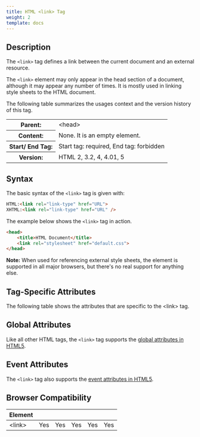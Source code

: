```yaml
---
title: HTML <link> Tag
weight: 2
template: docs
---	
```

## Description

The `<link>` tag defines a link between the current document and an external resource.

The `<link>` element may only appear in the head section of a document, although it may appear any number of times. It is mostly used in linking style sheets to the HTML document.

The following table summarizes the usages context and the version history of this tag.

<table style="width:100%">
  <tr>
    <th>Parent:</th>
    <td>&lt;head&gt;</td>
  </tr>
  <tr>
    <th>Content:</th>
    <td>None. It is an empty element.</td>
  </tr>
  <tr>
    <th>Start/ End Tag:</th>
    <td>Start tag: required, End tag: forbidden</td>
  </tr>
    <tr>
    <th>Version:</th>
    <td>HTML 2, 3.2, 4, 4.01, 5</td>
  </tr>
</table>	

## Syntax

The basic syntax of the `<link>` tag is given with:

```html
HTML:<link rel="link-type" href="URL">
XHTML:<link rel="link-type" href="URL" />
```

The example below shows the `<link>` tag in action.

```html
<head>
    <title>HTML Document</title>
    <link rel="stylesheet" href="default.css">
</head>                         
```
<div class="note">
<p><strong>Note:</strong> When used for referencing external style sheets, the <link> element is supported in all major browsers, but there's no real support for anything else.</p>
</div>

## Tag-Specific Attributes
The following table shows the attributes that are specific to the &lt;link&gt; tag.

## Global Attributes

Like all other HTML tags, the `<link>` tag supports the [global attributes in HTML5](https://www.tutorialrepublic.com/html-reference/html5-global-attributes.php).

## Event Attributes

The `<link>` tag also supports the [event attributes in HTML5](https://www.tutorialrepublic.com/html-reference/html5-event-attributes.php).
## Browser Compatibility
|  Element |<i class="chrome"></i>    | <i class="ie"></i>   | <i class="firefox"></i>   |  <i class="safari"></i>  | <i class="opera"></i>   |
| ------------ | ------------ | ------------ | ------------ | ------------ | ------------ |
| &lt;link&gt;  |Yes   |Yes   |Yes   |Yes   |Yes   |
